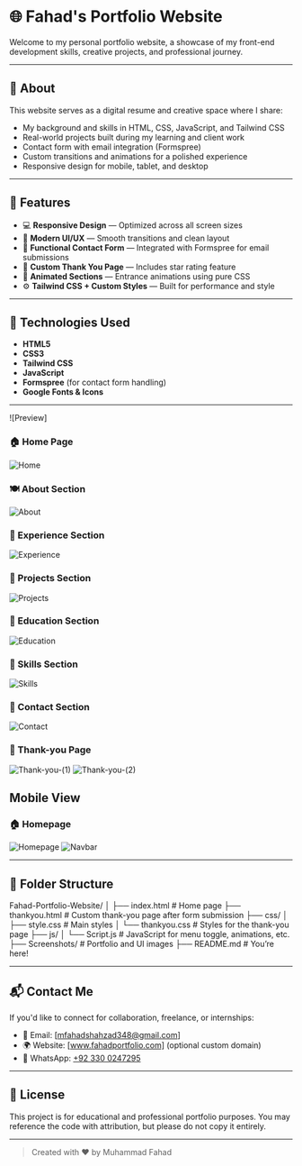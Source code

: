 # 🌐 Fahad's Portfolio Website

Welcome to my personal portfolio website, a showcase of my front-end development skills, creative projects, and professional journey.

---

## 📌 About

This website serves as a digital resume and creative space where I share:

- My background and skills in HTML, CSS, JavaScript, and Tailwind CSS
- Real-world projects built during my learning and client work
- Contact form with email integration (Formspree)
- Custom transitions and animations for a polished experience
- Responsive design for mobile, tablet, and desktop

---

## 🚀 Features

- 💻 **Responsive Design** — Optimized across all screen sizes
- 🎨 **Modern UI/UX** — Smooth transitions and clean layout
- 📩 **Functional Contact Form** — Integrated with Formspree for email submissions
- 🌟 **Custom Thank You Page** — Includes star rating feature
- 🧠 **Animated Sections** — Entrance animations using pure CSS
- ⚙️ **Tailwind CSS + Custom Styles** — Built for performance and style

---

## 🔧 Technologies Used

- **HTML5**
- **CSS3**
- **Tailwind CSS**
- **JavaScript**
- **Formspree** (for contact form handling)
- **Google Fonts & Icons**

---

![Preview]

### 🏠 Home Page
![Home](screenshots/Home-sec-ss.png)

### 🍽️ About Section
![About](screenshots/About-sec-ss.png)

### 🧾 Experience Section
![Experience](screenshots/Experience-sec-ss.png-sec-ss.png)

### 🧾 Projects Section
![Projects](screenshots/Projects-sec-ss.png)

### 🧾 Education Section
![Education](screenshots/Education-sec-ss.png)

### 🧾 Skills Section
![Skills](screenshots/Skills-sec-ss.png)

### 🧾 Contact Section
![Contact](screenshots/Contact-sec-ss.png)

### 🧾 Thank-you Page
![Thank-you-(1)](screenshots/Thankyou(1)-sec-ss.png)
![Thank-you-(2)](screenshots/Thankyou(2)-sec-ss.png)

## Mobile View

### 🏠 Homepage
![Homepage](screenshots/Home-sec-ss-m-view.png)
![Navbar](screenshots/Navbar-sec-m-view.png)

---

## 📁 Folder Structure

Fahad-Portfolio-Website/
│
├── index.html # Home page
├── thankyou.html # Custom thank-you page after form submission
├── css/
│ ├── style.css # Main styles
│ └── thankyou.css # Styles for the thank-you page
├── js/
│ └── Script.js # JavaScript for menu toggle, animations, etc.
├── Screenshots/ # Portfolio and UI images
├── README.md # You’re here!

---

## 📬 Contact Me

If you'd like to connect for collaboration, freelance, or internships:

- 📧 Email: [mfahadshahzad348@gmail.com]
- 🌍 Website: [www.fahadportfolio.com] (optional custom domain)
- 📱 WhatsApp: [+92 330 0247295](https://wa.me/923300247295)

---

## 📃 License

This project is for educational and professional portfolio purposes. You may reference the code with attribution, but please do not copy it entirely.

---

> Created with ❤️ by Muhammad Fahad